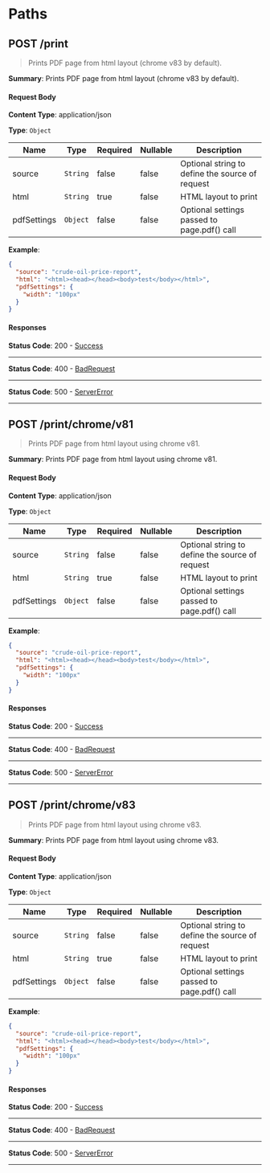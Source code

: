 # Paths

## POST /print 

> Prints PDF page from html layout (chrome v83 by default).

**Summary**: Prints PDF page from html layout (chrome v83 by default).

#### Request Body
    
**Content Type**: application/json

**Type**: <code>Object</code>

| Name | Type | Required | Nullable | Description |
| ---- | ---- | -------- | -------- | ----------- |
| source | <code>String</code> | false | false | Optional string to define the source of request |
| html | <code>String</code> | true | false | HTML layout to print |
| pdfSettings | <code>Object</code> | false | false | Optional settings passed to page.pdf() call |

**Example**:

```json
{
  "source": "crude-oil-price-report",
  "html": "<html><head></head><body>test</body></html>",
  "pdfSettings": {
    "width": "100px"
  }
}
```

#### Responses

**Status Code**: 200 - [Success](/content/api/components?id&#x3D;responsessuccess)

* * *

**Status Code**: 400 - [BadRequest](/content/api/components?id&#x3D;responsesbadrequest)

* * *

**Status Code**: 500 - [ServerError](/content/api/components?id&#x3D;responsesservererror)

* * *

## POST /print/chrome/v81 

> Prints PDF page from html layout using chrome v81.

**Summary**: Prints PDF page from html layout using chrome v81.

#### Request Body
    
**Content Type**: application/json

**Type**: <code>Object</code>

| Name | Type | Required | Nullable | Description |
| ---- | ---- | -------- | -------- | ----------- |
| source | <code>String</code> | false | false | Optional string to define the source of request |
| html | <code>String</code> | true | false | HTML layout to print |
| pdfSettings | <code>Object</code> | false | false | Optional settings passed to page.pdf() call |

**Example**:

```json
{
  "source": "crude-oil-price-report",
  "html": "<html><head></head><body>test</body></html>",
  "pdfSettings": {
    "width": "100px"
  }
}
```

#### Responses

**Status Code**: 200 - [Success](/content/api/components?id&#x3D;responsessuccess)

* * *

**Status Code**: 400 - [BadRequest](/content/api/components?id&#x3D;responsesbadrequest)

* * *

**Status Code**: 500 - [ServerError](/content/api/components?id&#x3D;responsesservererror)

* * *

## POST /print/chrome/v83 

> Prints PDF page from html layout using chrome v83.

**Summary**: Prints PDF page from html layout using chrome v83.

#### Request Body
    
**Content Type**: application/json

**Type**: <code>Object</code>

| Name | Type | Required | Nullable | Description |
| ---- | ---- | -------- | -------- | ----------- |
| source | <code>String</code> | false | false | Optional string to define the source of request |
| html | <code>String</code> | true | false | HTML layout to print |
| pdfSettings | <code>Object</code> | false | false | Optional settings passed to page.pdf() call |

**Example**:

```json
{
  "source": "crude-oil-price-report",
  "html": "<html><head></head><body>test</body></html>",
  "pdfSettings": {
    "width": "100px"
  }
}
```

#### Responses

**Status Code**: 200 - [Success](/content/api/components?id&#x3D;responsessuccess)

* * *

**Status Code**: 400 - [BadRequest](/content/api/components?id&#x3D;responsesbadrequest)

* * *

**Status Code**: 500 - [ServerError](/content/api/components?id&#x3D;responsesservererror)

* * *

